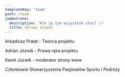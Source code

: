 ```yaml
---
templateKey: 'team'
path: /team
jumbotrone:
  description: 'Kto za tym wszystkim stoi? :)'
  title: Zdrowy zespół
---
```

Arkadiusz Prałat - Twórca projektu

Adrian Józwik - Prawa ręka projektu

Kamil Józwik - moderator strony www

Członkowie Stowarzyszenia Pasjonatów Sportu i Podróży
